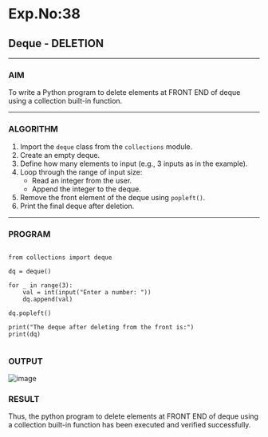 # Exp.No:38  
## Deque - DELETION

---

### AIM  
To write a Python program to delete elements at FRONT END of deque using a collection built-in function.

---

### ALGORITHM  

1. Import the `deque` class from the `collections` module.  
2. Create an empty deque.  
3. Define how many elements to input (e.g., 3 inputs as in the example).  
4. Loop through the range of input size:  
   - Read an integer from the user.  
   - Append the integer to the deque.  
5. Remove the front element of the deque using `popleft()`.  
6. Print the final deque after deletion.  

---

### PROGRAM  

```

from collections import deque

dq = deque()

for _ in range(3):
    val = int(input("Enter a number: "))
    dq.append(val)

dq.popleft()

print("The deque after deleting from the front is:")
print(dq)


```

### OUTPUT
![image](https://github.com/user-attachments/assets/f1ca6722-88dd-4416-85b3-12c1582a0f04)


### RESULT
Thus, the python program to delete elements at FRONT END of deque using a collection built-in function has been executed and verified successfully.
